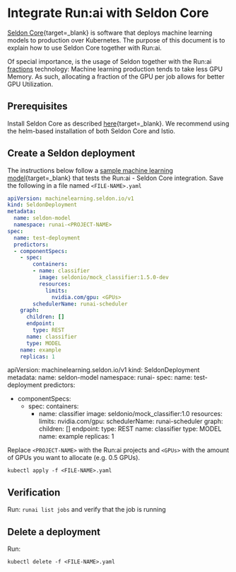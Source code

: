 # Integrate Run:ai with Seldon Core

[Seldon Core](https://github.com/SeldonIO/seldon-core){target=_blank} is software that deploys machine learning models to production over Kubernetes. The purpose of this document is to explain how to use Seldon Core together with Run:ai.  

Of special importance, is the usage of Seldon together with the Run:ai [fractions](../../researcher/walkthroughs/walkthrough-fractions.md) technology: Machine learning production tends to take less GPU Memory. As such, allocating a fraction of the GPU per job allows for better GPU Utilization. 



## Prerequisites

Install Seldon Core as described [here](https://github.com/SeldonIO/seldon-core){target=_blank}. We recommend using the helm-based installation of both Seldon Core and Istio.


## Create a Seldon deployment

The instructions below follow a [sample machine learning model](https://github.com/SeldonIO/seldon-core/blob/master/examples/models/autoscaling/model_with_hpa.yaml){target=_blank} that tests the Run:ai - Seldon Core integration.  Save the following in a file named `<FILE-NAME>.yaml`

``` YAML
apiVersion: machinelearning.seldon.io/v1
kind: SeldonDeployment
metadata:
  name: seldon-model
  namespace: runai-<PROJECT-NAME>
spec:
  name: test-deployment
  predictors:
  - componentSpecs:
    - spec:
        containers:
        - name: classifier
          image: seldonio/mock_classifier:1.5.0-dev
          resources:
            limits:
              nvidia.com/gpu: <GPUs>
        schedulerName: runai-scheduler
    graph:
      children: []
      endpoint:
        type: REST
      name: classifier
      type: MODEL
    name: example
    replicas: 1
```


apiVersion: machinelearning.seldon.io/v1
kind: SeldonDeployment
metadata:
  name: seldon-model
  namespace: runai-<PROJECT-NAME>
spec:
  name: test-deployment
  predictors:
  - componentSpecs:
    - spec:
        containers:
        - name: classifier
          image: seldonio/mock_classifier:1.0
          resources:
            limits:
              nvidia.com/gpu: <GPUs>
        schedulerName: runai-scheduler
    graph:
      children: []
      endpoint:
        type: REST
      name: classifier
      type: MODEL
    name: example
    replicas: 1


Replace `<PROJECT-NAME>` with the Run:ai projects and `<GPUs>` with the amount of GPUs you want to allocate (e.g. 0.5 GPUs).

```
kubectl apply -f <FILE-NAME>.yaml
```

## Verification 

Run: `runai list jobs` and verify that the job is running

## Delete a deployment

Run: 

```
kubectl delete -f <FILE-NAME>.yaml
```

